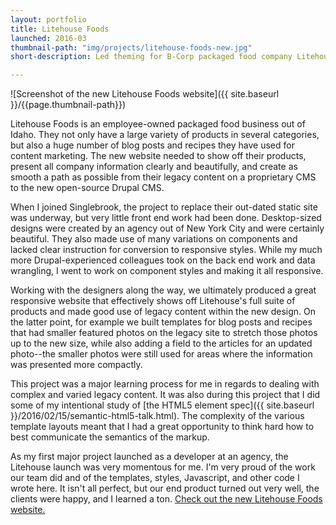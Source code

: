 ```yaml
---
layout: portfolio
title: Litehouse Foods
launched: 2016-03
thumbnail-path: "img/projects/litehouse-foods-new.jpg"
short-description: Led theming for B-Corp packaged food company Litehouse Foods' new Drupal 7 site.

---
```


![Screenshot of the new Litehouse Foods website]({{ site.baseurl }}/{{page.thumbnail-path}})

Litehouse Foods is an employee-owned packaged food business out of Idaho. They not only have a large variety of products in several categories, but also a huge number of blog posts and recipes they have used for content marketing. The new website needed to show off their products, present all company information clearly and beautifully, and create as smooth a path as possible from their legacy content on a proprietary CMS to the new open-source Drupal CMS.

When I joined Singlebrook, the project to replace their out-dated static site was underway, but very little front end work had been done. Desktop-sized designs were created by an agency out of New York City and were certainly beautiful. They also made use of many variations on components and lacked clear instruction for conversion to responsive styles. While my much more Drupal-experienced colleagues took on the back end work and data wrangling, I went to work on component styles and making it all responsive.

Working with the designers along the way, we ultimately produced a great responsive website that effectively shows off Litehouse's full suite of products and made good use of legacy content within the new design. On the latter point, for example we built templates for blog posts and recipes that had smaller featured photos on the legacy site to stretch those photos up to the new size, while also adding a field to the articles for an updated photo--the smaller photos were still used for areas where the information was presented more compactly.

This project was a major learning process for me in regards to dealing with complex and varied legacy content. It was also during this project that I did some of my intentional study of [the HTML5 element spec]({{ site.baseurl }}/2016/02/15/semantic-html5-talk.html). The complexity of the various template layouts meant that I had a great opportunity to think hard how to best communicate the semantics of the markup.

As my first major project launched as a developer at an agency, the Litehouse launch was very momentous for me. I'm very proud of the work our team did and of the templates, styles, Javascript, and other code I wrote here. It isn't all perfect, but our end product turned out very well, the clients were happy, and I learned a ton. [Check out the new Litehouse Foods website.](http://litehousefoods.com)
